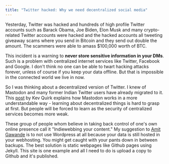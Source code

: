 ```yaml
---
title: "Twitter hacked: Why we need decentralized social media"
---
```


Yesterday, Twitter was hacked and hundreds of high profile Twitter accounts such as Barack Obama, Joe Biden, Elon Musk and many crypto-related Twitter
accounts were hacked and the hacked accounts all tweeting giveaway scams where you send in Bitcoin and they send out double the amount. The scammers 
were able to amass $100,000 worth of BTC.

This incident is a warning to **never store sensitive information in your DMs**. Such is a problem with centralized internet services like Twitter, Facebook and 
Google. I don't think no one can be able to twart hacking attacks forever, unless of course if you keep your data offline. But that is impossible in the
connected world we live in now.

So I was thinking about a decentralized version of Twitter. I knew of Mastodon and many former Indian Twitter users have already migrated to it. This
[post](https://kevq.uk/how-does-mastodon-work/) by Kev Quirk explains how Mastodon works in a more understandable way - learning about decentralized things
is hard to grasp at first. But people will be forced to learn as the security of centralized services becomes more weak.

These group of people whom believe in taking back control of one's own online presence call it "Indiewebbing your content." My suggestion to 
[Amit Gawande](https://amitgawande.com/1592274412383-2/) is to not use Wordpress at all because your data is still hosted in your webhosting. You might get 
caught with your pants down in between backups. The best solution is static webpages like Github pages using Jekyll. This site is one example and all I need to
do is upload a copy to Github and it's published.
